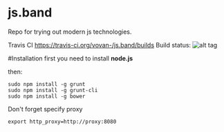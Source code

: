 js.band
=======

Repo for trying out modern js technologies.

Travis CI https://travis-ci.org/vovan-/js.band/builds
Build status: ![alt tag](https://travis-ci.org/vovan-/js.band.svg?branch=master)

#Installation
first you need to install **node.js**

then:

    sudo npm install -g grunt
    sudo npm install -g grunt-cli
    sudo npm install -g bower


Don't forget specify proxy
    
    export http_proxy=http://proxy:8080
